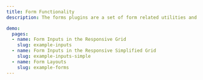 ```yaml
---
title: Form Functionality
description: The forms plugins are a set of form related utilities and functionality contained in `forms.js`. This page outlines the functionality contained in that plugin and shows some from related examples for layout from other areas.

demo:
  pages:
  - name: Form Inputs in the Responsive Grid
    slug: example-inputs
  - name: Form Inputs in the Responsive Simplified Grid
    slug: example-inputs-simple
  - name: Form Layouts
    slug: example-forms
---
```


